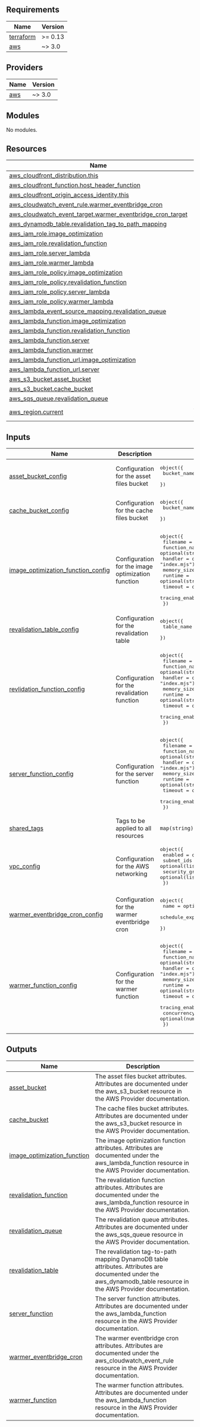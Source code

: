 <!-- BEGIN_TF_DOCS -->

## Requirements

| Name                                                                     | Version |
| ------------------------------------------------------------------------ | ------- |
| <a name="requirement_terraform"></a> [terraform](#requirement_terraform) | >= 0.13 |
| <a name="requirement_aws"></a> [aws](#requirement_aws)                   | ~> 3.0  |

## Providers

| Name                                             | Version |
| ------------------------------------------------ | ------- |
| <a name="provider_aws"></a> [aws](#provider_aws) | ~> 3.0  |

## Modules

No modules.

## Resources

| Name                                                                                                                                                              | Type        |
| ----------------------------------------------------------------------------------------------------------------------------------------------------------------- | ----------- |
| [aws_cloudfront_distribution.this](https://registry.terraform.io/providers/hashicorp/aws/latest/docs/resources/cloudfront_distribution)                           | resource    |
| [aws_cloudfront_function.host_header_function](https://registry.terraform.io/providers/hashicorp/aws/latest/docs/resources/cloudfront_function)                   | resource    |
| [aws_cloudfront_origin_access_identity.this](https://registry.terraform.io/providers/hashicorp/aws/latest/docs/resources/cloudfront_origin_access_identity)       | resource    |
| [aws_cloudwatch_event_rule.warmer_eventbridge_cron](https://registry.terraform.io/providers/hashicorp/aws/latest/docs/resources/cloudwatch_event_rule)            | resource    |
| [aws_cloudwatch_event_target.warmer_eventbridge_cron_target](https://registry.terraform.io/providers/hashicorp/aws/latest/docs/resources/cloudwatch_event_target) | resource    |
| [aws_dynamodb_table.revalidation_tag_to_path_mapping](https://registry.terraform.io/providers/hashicorp/aws/latest/docs/resources/dynamodb_table)                 | resource    |
| [aws_iam_role.image_optimization](https://registry.terraform.io/providers/hashicorp/aws/latest/docs/resources/iam_role)                                           | resource    |
| [aws_iam_role.revalidation_function](https://registry.terraform.io/providers/hashicorp/aws/latest/docs/resources/iam_role)                                        | resource    |
| [aws_iam_role.server_lambda](https://registry.terraform.io/providers/hashicorp/aws/latest/docs/resources/iam_role)                                                | resource    |
| [aws_iam_role.warmer_lambda](https://registry.terraform.io/providers/hashicorp/aws/latest/docs/resources/iam_role)                                                | resource    |
| [aws_iam_role_policy.image_optimization](https://registry.terraform.io/providers/hashicorp/aws/latest/docs/resources/iam_role_policy)                             | resource    |
| [aws_iam_role_policy.revalidation_function](https://registry.terraform.io/providers/hashicorp/aws/latest/docs/resources/iam_role_policy)                          | resource    |
| [aws_iam_role_policy.server_lambda](https://registry.terraform.io/providers/hashicorp/aws/latest/docs/resources/iam_role_policy)                                  | resource    |
| [aws_iam_role_policy.warmer_lambda](https://registry.terraform.io/providers/hashicorp/aws/latest/docs/resources/iam_role_policy)                                  | resource    |
| [aws_lambda_event_source_mapping.revalidation_queue](https://registry.terraform.io/providers/hashicorp/aws/latest/docs/resources/lambda_event_source_mapping)     | resource    |
| [aws_lambda_function.image_optimization](https://registry.terraform.io/providers/hashicorp/aws/latest/docs/resources/lambda_function)                             | resource    |
| [aws_lambda_function.revalidation_function](https://registry.terraform.io/providers/hashicorp/aws/latest/docs/resources/lambda_function)                          | resource    |
| [aws_lambda_function.server](https://registry.terraform.io/providers/hashicorp/aws/latest/docs/resources/lambda_function)                                         | resource    |
| [aws_lambda_function.warmer](https://registry.terraform.io/providers/hashicorp/aws/latest/docs/resources/lambda_function)                                         | resource    |
| [aws_lambda_function_url.image_optimization](https://registry.terraform.io/providers/hashicorp/aws/latest/docs/resources/lambda_function_url)                     | resource    |
| [aws_lambda_function_url.server](https://registry.terraform.io/providers/hashicorp/aws/latest/docs/resources/lambda_function_url)                                 | resource    |
| [aws_s3_bucket.asset_bucket](https://registry.terraform.io/providers/hashicorp/aws/latest/docs/resources/s3_bucket)                                               | resource    |
| [aws_s3_bucket.cache_bucket](https://registry.terraform.io/providers/hashicorp/aws/latest/docs/resources/s3_bucket)                                               | resource    |
| [aws_sqs_queue.revalidation_queue](https://registry.terraform.io/providers/hashicorp/aws/latest/docs/resources/sqs_queue)                                         | resource    |
| [aws_region.current](https://registry.terraform.io/providers/hashicorp/aws/latest/docs/data-sources/region)                                                       | data source |

## Inputs

| Name                                                                                                                                    | Description                                       | Type                                                                                                                                                                                                                                                                                                                                                  | Default                                                                                    | Required |
| --------------------------------------------------------------------------------------------------------------------------------------- | ------------------------------------------------- | ----------------------------------------------------------------------------------------------------------------------------------------------------------------------------------------------------------------------------------------------------------------------------------------------------------------------------------------------------- | ------------------------------------------------------------------------------------------ | :------: |
| <a name="input_asset_bucket_config"></a> [asset_bucket_config](#input_asset_bucket_config)                                              | Configuration for the asset files bucket          | <pre>object({<br> bucket_name = optional(string, "asset-files")<br> })</pre>                                                                                                                                                                                                                                                                          | <pre>{<br> "bucket_name": "asset-files"<br>}</pre>                                         |    no    |
| <a name="input_cache_bucket_config"></a> [cache_bucket_config](#input_cache_bucket_config)                                              | Configuration for the cache files bucket          | <pre>object({<br> bucket_name = optional(string, "cache-files")<br> })</pre>                                                                                                                                                                                                                                                                          | <pre>{<br> "bucket_name": "cache-files"<br>}</pre>                                         |    no    |
| <a name="input_image_optimization_function_config"></a> [image_optimization_function_config](#input_image_optimization_function_config) | Configuration for the image optimization function | <pre>object({<br> filename = string<br> function_name = optional(string, "image-optimization")<br> handler = optional(string, "index.mjs")<br> memory_size = optional(number, 2048)<br> runtime = optional(string, "nodejs20.x")<br> timeout = optional(number, 10)<br> tracing_enabled = optional(bool, true)<br> })</pre>                           | n/a                                                                                        |   yes    |
| <a name="input_revalidation_table_config"></a> [revalidation_table_config](#input_revalidation_table_config)                            | Configuration for the revalidation table          | <pre>object({<br> table_name = optional(string, "revalidation")<br> })</pre>                                                                                                                                                                                                                                                                          | <pre>{<br> "table_name": "revalidation"<br>}</pre>                                         |    no    |
| <a name="input_revlidation_function_config"></a> [revlidation_function_config](#input_revlidation_function_config)                      | Configuration for the revalidation function       | <pre>object({<br> filename = string<br> function_name = optional(string, "revalidation")<br> handler = optional(string, "index.mjs")<br> memory_size = optional(number, 2048)<br> runtime = optional(string, "nodejs20.x")<br> timeout = optional(number, 10)<br> tracing_enabled = optional(bool, true)<br> })</pre>                                 | n/a                                                                                        |   yes    |
| <a name="input_server_function_config"></a> [server_function_config](#input_server_function_config)                                     | Configuration for the server function             | <pre>object({<br> filename = string<br> function_name = optional(string, "server")<br> handler = optional(string, "index.mjs")<br> memory_size = optional(number, 2048)<br> runtime = optional(string, "nodejs20.x")<br> timeout = optional(number, 10)<br> tracing_enabled = optional(bool, true)<br> })</pre>                                       | n/a                                                                                        |   yes    |
| <a name="input_shared_tags"></a> [shared_tags](#input_shared_tags)                                                                      | Tags to be applied to all resources               | `map(string)`                                                                                                                                                                                                                                                                                                                                         | `{}`                                                                                       |    no    |
| <a name="input_vpc_config"></a> [vpc_config](#input_vpc_config)                                                                         | Configuration for the AWS networking              | <pre>object({<br> enabled = optional(bool, false)<br> subnet_ids = optional(list(string), [])<br> security_group_ids = optional(list(string), [])<br> })</pre>                                                                                                                                                                                        | <pre>{<br> "enabled": false,<br> "security_group_ids": [],<br> "subnet_ids": []<br>}</pre> |    no    |
| <a name="input_warmer_eventbridge_cron_config"></a> [warmer_eventbridge_cron_config](#input_warmer_eventbridge_cron_config)             | Configuration for the warmer eventbridge cron     | <pre>object({<br> name = optional(string, "warmer")<br> schedule_expression = optional(string, "rate(5 minutes)")<br> })</pre>                                                                                                                                                                                                                        | <pre>{<br> "name": "warmer",<br> "schedule_expression": "rate(5 minutes)"<br>}</pre>       |    no    |
| <a name="input_warmer_function_config"></a> [warmer_function_config](#input_warmer_function_config)                                     | Configuration for the warmer function             | <pre>object({<br> filename = string<br> function_name = optional(string, "warmer")<br> handler = optional(string, "index.mjs")<br> memory_size = optional(number, 2048)<br> runtime = optional(string, "nodejs20.x")<br> timeout = optional(number, 10)<br> tracing_enabled = optional(bool, true)<br> concurrency = optional(number, 1)<br> })</pre> | n/a                                                                                        |   yes    |

## Outputs

| Name                                                                                                                 | Description                                                                                                                                                        |
| -------------------------------------------------------------------------------------------------------------------- | ------------------------------------------------------------------------------------------------------------------------------------------------------------------ |
| <a name="output_asset_bucket"></a> [asset_bucket](#output_asset_bucket)                                              | The asset files bucket attributes. Attributes are documented under the aws_s3_bucket resource in the AWS Provider documentation.                                   |
| <a name="output_cache_bucket"></a> [cache_bucket](#output_cache_bucket)                                              | The cache files bucket attributes. Attributes are documented under the aws_s3_bucket resource in the AWS Provider documentation.                                   |
| <a name="output_image_optimization_function"></a> [image_optimization_function](#output_image_optimization_function) | The image optimization function attributes. Attributes are documented under the aws_lambda_function resource in the AWS Provider documentation.                    |
| <a name="output_revalidation_function"></a> [revalidation_function](#output_revalidation_function)                   | The revalidation function attributes. Attributes are documented under the aws_lambda_function resource in the AWS Provider documentation.                          |
| <a name="output_revalidation_queue"></a> [revalidation_queue](#output_revalidation_queue)                            | The revalidation queue attributes. Attributes are documented under the aws_sqs_queue resource in the AWS Provider documentation.                                   |
| <a name="output_revalidation_table"></a> [revalidation_table](#output_revalidation_table)                            | The revalidation tag-to-path mapping DynamoDB table attributes. Attributes are documented under the aws_dynamodb_table resource in the AWS Provider documentation. |
| <a name="output_server_function"></a> [server_function](#output_server_function)                                     | The server function attributes. Attributes are documented under the aws_lambda_function resource in the AWS Provider documentation.                                |
| <a name="output_warmer_eventbridge_cron"></a> [warmer_eventbridge_cron](#output_warmer_eventbridge_cron)             | The warmer eventbridge cron attributes. Attributes are documented under the aws_cloudwatch_event_rule resource in the AWS Provider documentation.                  |
| <a name="output_warmer_function"></a> [warmer_function](#output_warmer_function)                                     | The warmer function attributes. Attributes are documented under the aws_lambda_function resource in the AWS Provider documentation.                                |

<!-- END_TF_DOCS -->

